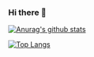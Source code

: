 ### Hi there 👋
[![Anurag's github stats](https://github-readme-stats.vercel.app/api?username=pushpull7381)](https://github.com/anuraghazra/github-readme-stats)


[![Top Langs](https://github-readme-stats.vercel.app/api/top-langs/?username=pushpull7381&layout=compact)](https://github.com/anuraghazra/github-readme-stats)


<!--
**Pushpull7381/Pushpull7381** is a ✨ _special_ ✨ repository because its `README.md` (this file) appears on your GitHub profile.

Here are some ideas to get you started:

- 🔭 I’m currently working on ...
- 🌱 I’m currently learning ...
- 👯 I’m looking to collaborate on ...
- 🤔 I’m looking for help with ...
- 💬 Ask me about ...
- 📫 How to reach me: ...
- 😄 Pronouns: ...
- ⚡ Fun fact: ...
-->
